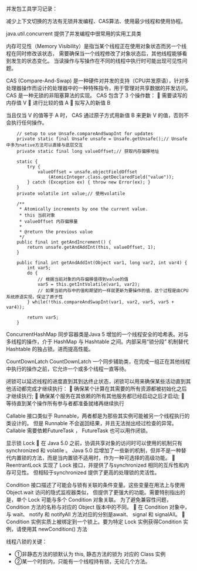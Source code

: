 并发包工具学习记录：

减少上下文切换的方法有无锁并发编程、CAS算法、使用最少线程和使用协程。

java.util.concurrent 提供了并发编程中很常用的实用工具类

内存可见性（Memory Visibility）是指当某个线程正在使用对象状态而另一个线程在同时修改该状态，
需要确保当一个线程修改了对象状态后，其他线程能够看到发生的状态变化。
当读操作与写操作在不同的线程中执行时可能出现可见性问题。

CAS (Compare-And-Swap) 是一种硬件对并发的支持（CPU并发原语），针对多处理器操作而设计的处理器中的一种特殊指令，用于管理对共享数据的并发访问。
CAS 是一种无锁的非阻塞算法的实现。
CAS 包含了 3 个操作数：
 需要读写的内存值 V
 进行比较的值 A
 拟写入的新值 B

当且仅当 V 的值等于 A 时， CAS 通过原子方式用新值 B 来更新 V 的值，否则不会执行任何操作。

```
    // setup to use Unsafe.compareAndSwapInt for updates
    private static final Unsafe unsafe = Unsafe.getUnsafe();// Unsafe中多为native方法可以直接与底层交互
    private static final long valueOffset;// 获取内存偏移地址

    static {
        try {
            valueOffset = unsafe.objectFieldOffset
                (AtomicInteger.class.getDeclaredField("value"));
        } catch (Exception ex) { throw new Error(ex); }
    }
    private volatile int value;// 使用volatile
    
    /**
     * Atomically increments by one the current value.
     * this 当前对象
     * valueOffset 内存偏移量
     * 
     * @return the previous value
     */
    public final int getAndIncrement() {
        return unsafe.getAndAddInt(this, valueOffset, 1);
    }
    
    public final int getAndAddInt(Object var1, long var2, int var4) {
        int var5;
        do {
            // 根据当前对象的内存偏移值得到value的值
            var5 = this.getIntVolatile(var1, var2);
            // 如果当前内存中的值和期望的一样就更新为要操作的值，这个过程是由CPU系统原语实现，保证了原子性
        } while(!this.compareAndSwapInt(var1, var2, var5, var5 + var4));
    
        return var5;
    }
```


ConcurrentHashMap 同步容器类是Java 5 增加的一个线程安全的哈希表。对与多线程的操作，介于 HashMap 与 Hashtable 之间。内部采用“锁分段”
机制替代 Hashtable 的独占锁。进而提高性能。

CountDownLatch
CountDownLatch 一个同步辅助类，在完成一组正在其他线程中执行的操作之前，它允许一个或多个线程一直等待。

闭锁可以延迟线程的进度直到其到达终止状态，闭锁可以用来确保某些活动直到其他活动都完成才继续执行：
 确保某个计算在其需要的所有资源都被初始化之后才继续执行;
 确保某个服务在其依赖的所有其他服务都已经启动之后才启动;
 等待直到某个操作所有参与者都准备就绪再继续执行

Callable 接口类似于 Runnable，两者都是为那些其实例可能被另一个线程执行的类设计的。
但是 Runnable 不会返回结果，并且无法抛出经过检查的异常。
Callable 需要依赖FutureTask ， FutureTask 也可以用作闭锁。

显示锁 Lock
 在 Java 5.0 之前，协调共享对象的访问时可以使用的机制只有 synchronized 和 volatile 。
Java 5.0 后增加了一些新的机制，但并不是一种替代内置锁的方法，而是当内置锁不适用时，作为一种可选择的高级功能。
 ReentrantLock 实现了 Lock 接口，并提供了与synchronized 相同的互斥性和内存可见性。
但相较于synchronized 提供了更高的处理锁的灵活性。

Condition 接口描述了可能会与锁有关联的条件变量。这些变量在用法上与使用 Object.wait 访问的隐式监视器类似，
但提供了更强大的功能。需要特别指出的是，单个 Lock 可能与多个 Condition 对象关联。
为了避免兼容性问题，Condition 方法的名称与对应的 Object 版本中的不同。
 在 Condition 对象中，与 wait、 notify 和 notifyAll 方法对应的分别是await、 signal 和 signalAll。
 Condition 实例实质上被绑定到一个锁上。要为特定 Lock 实例获得Condition 实例，请使用其 newCondition() 方法

线程八锁的关键：
 * ①非静态方法的锁默认为  this,  静态方法的锁为 对应的 Class 实例
 * ②某一个时刻内，只能有一个线程持有锁，无论几个方法。